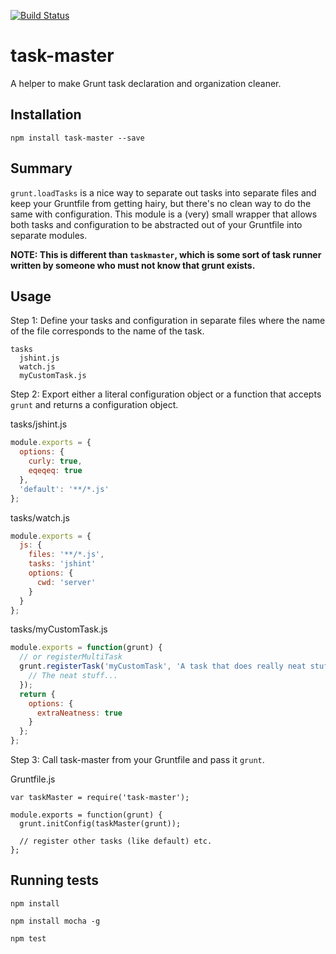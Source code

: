 [![Build Status](https://travis-ci.org/tandrewnichols/task-master.png)](https://travis-ci.org/tandrewnichols/task-master)

# task-master

A helper to make Grunt task declaration and organization cleaner.

## Installation

`npm install task-master --save`

## Summary

`grunt.loadTasks` is a nice way to separate out tasks into separate files and keep your Gruntfile from getting hairy, but there's no clean way to do the same with configuration. This module is a (very) small wrapper that allows both tasks and configuration to be abstracted out of your Gruntfile into separate modules.

**NOTE: This is different than `taskmaster`, which is some sort of task runner written by someone who must not know that grunt exists.**

## Usage

Step 1: Define your tasks and configuration in separate files where the name of the file corresponds to the name of the task.

```
tasks
  jshint.js
  watch.js
  myCustomTask.js
```

Step 2: Export either a literal configuration object or a function that accepts `grunt` and returns a configuration object.

tasks/jshint.js

```javascript
module.exports = {
  options: {
    curly: true,
    eqeqeq: true
  },
  'default': '**/*.js'
};
```

tasks/watch.js

```javascript
module.exports = {
  js: {
    files: '**/*.js',
    tasks: 'jshint'
    options: {
      cwd: 'server'
    }
  }
};
```

tasks/myCustomTask.js

```javascript
module.exports = function(grunt) {
  // or registerMultiTask
  grunt.registerTask('myCustomTask', 'A task that does really neat stuff', function() {
    // The neat stuff...
  });
  return {
    options: {
      extraNeatness: true
    }
  };
};
```

Step 3: Call task-master from your Gruntfile and pass it `grunt`.

Gruntfile.js

```
var taskMaster = require('task-master');

module.exports = function(grunt) {
  grunt.initConfig(taskMaster(grunt));
  
  // register other tasks (like default) etc.
};
```

## Running tests

`npm install`

`npm install mocha -g`

`npm test`
